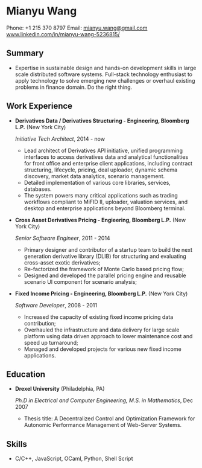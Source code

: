 Mianyu Wang 
===============

Phone: +1 215 370 8797
Email: mianyu.wang@gmail.com
www.linkedin.com/in/mianyu-wang-5236815/

Summary
---------
* Expertise in sustainable design and hands-on development skills in large scale distributed software systems. Full-stack technology enthusiast to apply technology to solve emerging new challenges or overhaul existing problems in finance domain. Do the right thing.

Work Experience
---------------

*   **Derivatives Data / Derivatives Structuring - Engineering, Bloomberg L.P.** (New York City)

    *Initiative Tech Architect*, 2014 - now

    -   Lead architect of Derivatives API initiative, unified programming interfaces to access derivatives data and analytical functionalities for front office and enterprise client applications, including contract structuring, lifecycle, pricing, deal uploader, dynamic schema discovery, market data analytics, scenario management. 
    -   Detailed implementation of various core libraries, services, databases.
    -   The system powers many critical applications such as trading workflows compliant to MiFID II, uploader, valuation services, and desktop and enterprise applications beyond Bloomberg terminal.

*   **Cross Asset Derivatives Pricing - Engieering, Bloomberg L.P.** (New York City)

    *Senior Software Engineer*, 2011 - 2014

    -   Primary designer and contributor of a startup team to build the next generation derivative library (DLIB) for structuring and evaluating cross-asset exotic derivatives;
    -   Re-factorized the framework of Monte Carlo based pricing flow;
    -   Designed and developed the parallel pricing engine and reusable scenario UI component for scenario analysis;

*   **Fixed Income Pricing - Engineering, Bloomberg L.P.** (New York City)

    *Software Developer*, 2008 - 2011

    -   Increased the capacity of existing fixed income pricing data contribution;
    -   Overhauled the infrastructure and data delivery for large scale platform using data driven approach to lower maintenance cost and speed up turnaround;
    -   Managed and developed projects for various new fixed income applications.


Education
---------

*   **Drexel University** (Philadelphia, PA)

    *Ph.D in Electrical and Computer Engineering, M.S. in Mathematics*, Dec 2007

    - Thesis title: A Decentralized Control and Optimization Framework for Autonomic Performance Management of Web-Server Systems.

Skills
------

*   C/C++, JavaScript, OCaml, Python, Shell Script

